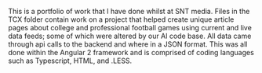 This is a portfolio of work that I have done whilst at SNT media. Files in the TCX folder contain work on a project that helped create unique article pages about college and professional football games using current and live data feeds; some of which were altered by our AI code base. All data came through api calls to the backend and where in a JSON format. This was all done within the Angular 2 framework and is comprised of coding languages such as Typescript, HTML, and .LESS.
